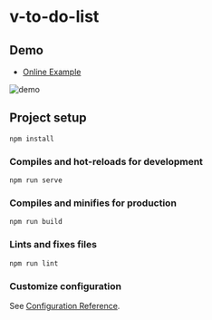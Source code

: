 # v-to-do-list

## Demo
* [Online Example](https://bravakaikai.github.io/v-to-do-list/)

![demo](https://user-images.githubusercontent.com/39983900/144711350-ea380eda-dd19-4156-9fd8-6023fb63ac09.gif)

## Project setup
```
npm install
```

### Compiles and hot-reloads for development
```
npm run serve
```

### Compiles and minifies for production
```
npm run build
```

### Lints and fixes files
```
npm run lint
```

### Customize configuration
See [Configuration Reference](https://cli.vuejs.org/config/).
